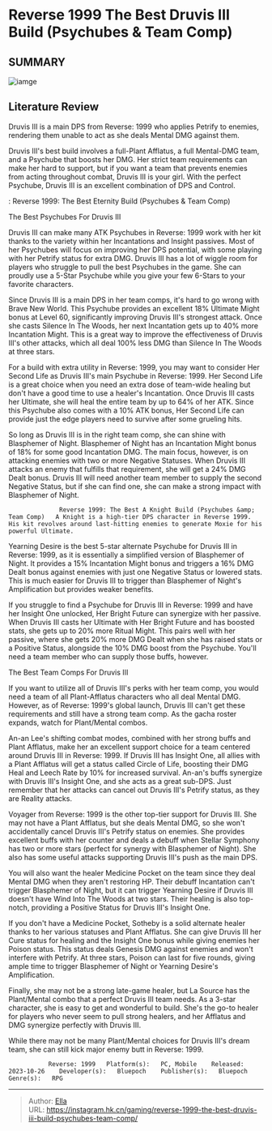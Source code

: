 # Reverse 1999 The Best Druvis III Build (Psychubes &amp; Team Comp)


## SUMMARY 

![iamge](https://static1.srcdn.com/wordpress/wp-content/uploads/2023/11/reverse-1999-the-best-druvis-iii-build-psychubes-team-comp.jpg)

## Literature Review

Druvis III is a main DPS from Reverse: 1999 who applies Petrify to enemies, rendering them unable to act as she deals Mental DMG against them.





Druvis III&#39;s best build involves a full-Plant Afflatus, a full Mental-DMG team, and a Psychube that boosts her DMG. Her strict team requirements can make her hard to support, but if you want a team that prevents enemies from acting throughout combat, Druvis III is your girl. With the perfect Psychube, Druvis III is an excellent combination of DPS and Control.




 : Reverse 1999: The Best Eternity Build (Psychubes &amp; Team Comp)


 The Best Psychubes For Druvis III 
         

Druvis III can make many ATK Psychubes in Reverse: 1999 work with her kit thanks to the variety within her Incantations and Insight passives. Most of her Psychubes will focus on improving her DPS potential, with some playing with her Petrify status for extra DMG. Druvis III has a lot of wiggle room for players who struggle to pull the best Psychubes in the game. She can proudly use a 5-Star Psychube while you give your few 6-Stars to your favorite characters.

Since Druvis III is a main DPS in her team comps, it&#39;s hard to go wrong with Brave New World. This Psychube provides an excellent 18% Ultimate Might bonus at Level 60, significantly improving Druvis III&#39;s strongest attack. Once she casts Silence In The Woods, her next Incantation gets up to 40% more Incantation Might. This is a great way to improve the effectiveness of Druvis III&#39;s other attacks, which all deal 100% less DMG than Silence In The Woods at three stars.




For a build with extra utility in Reverse: 1999, you may want to consider Her Second Life as Druvis III&#39;s main Psychube in Reverse: 1999. Her Second Life is a great choice when you need an extra dose of team-wide healing but don&#39;t have a good time to use a healer&#39;s Incantation. Once Druvis III casts her Ultimate, she will heal the entire team by up to 64% of her ATK. Since this Psychube also comes with a 10% ATK bonus, Her Second Life can provide just the edge players need to survive after some grueling hits.

So long as Druvis III is in the right team comp, she can shine with Blasphemer of Night. Blasphemer of Night has an Incantation Might bonus of 18% for some good Incantation DMG. The main focus, however, is on attacking enemies with two or more Negative Statuses. When Druvis III attacks an enemy that fulfills that requirement, she will get a 24% DMG Dealt bonus. Druvis III will need another team member to supply the second Negative Status, but if she can find one, she can make a strong impact with Blasphemer of Night.




                  Reverse 1999: The Best A Knight Build (Psychubes &amp; Team Comp)   A Knight is a high-tier DPS character in Reverse 1999. His kit revolves around last-hitting enemies to generate Moxie for his powerful Ultimate.   

Yearning Desire is the best 5-star alternate Psychube for Druvis III in Reverse: 1999, as it is essentially a simplified version of Blasphemer of Night. It provides a 15% Incantation Might bonus and triggers a 16% DMG Dealt bonus against enemies with just one Negative Status or lowered stats. This is much easier for Druvis III to trigger than Blasphemer of Night&#39;s Amplification but provides weaker benefits.

If you struggle to find a Psychube for Druvis III in Reverse: 1999 and have her Insight One unlocked, Her Bright Future can synergize with her passive. When Druvis III casts her Ultimate with Her Bright Future and has boosted stats, she gets up to 20% more Ritual Might. This pairs well with her passive, where she gets 20% more DMG Dealt when she has raised stats or a Positive Status, alongside the 10% DMG boost from the Psychube. You&#39;ll need a team member who can supply those buffs, however.






 The Best Team Comps For Druvis III 
         



If you want to utilize all of Druvis III&#39;s perks with her team comp, you would need a team of all Plant-Afflatus characters who all deal Mental DMG. However, as of Reverse: 1999&#39;s global launch, Druvis III can&#39;t get these requirements and still have a strong team comp. As the gacha roster expands, watch for Plant/Mental combos.




An-an Lee&#39;s shifting combat modes, combined with her strong buffs and Plant Afflatus, make her an excellent support choice for a team centered around Druvis III in Reverse: 1999. If Druvis III has Insight One, all allies with a Plant Afflatus will get a status called Circle of Life, boosting their DMG Heal and Leech Rate by 10% for increased survival. An-an&#39;s buffs synergize with Druvis III&#39;s Insight One, and she acts as a great sub-DPS. Just remember that her attacks can cancel out Druvis III&#39;s Petrify status, as they are Reality attacks.




Voyager from Reverse: 1999 is the other top-tier support for Druvis III. She may not have a Plant Afflatus, but she deals Mental DMG, so she won&#39;t accidentally cancel Druvis III&#39;s Petrify status on enemies. She provides excellent buffs with her counter and deals a debuff when Stellar Symphony has two or more stars (perfect for synergy with Blasphemer of Night). She also has some useful attacks supporting Druvis III&#39;s push as the main DPS.

You will also want the healer Medicine Pocket on the team since they deal Mental DMG when they aren&#39;t restoring HP. Their debuff Incantation can&#39;t trigger Blasphemer of Night, but it can trigger Yearning Desire if Druvis III doesn&#39;t have Wind Into The Woods at two stars. Their healing is also top-notch, providing a Positive Status for Druvis III&#39;s Insight One.

If you don&#39;t have a Medicine Pocket, Sotheby is a solid alternate healer thanks to her various statuses and Plant Afflatus. She can give Druvis III her Cure status for healing and the Insight One bonus while giving enemies her Poison status. This status deals Genesis DMG against enemies and won&#39;t interfere with Petrify. At three stars, Poison can last for five rounds, giving ample time to trigger Blasphemer of Night or Yearning Desire&#39;s Amplification.




Finally, she may not be a strong late-game healer, but La Source has the Plant/Mental combo that a perfect Druvis III team needs. As a 3-star character, she is easy to get and wonderful to build. She&#39;s the go-to healer for players who never seem to pull strong healers, and her Afflatus and DMG synergize perfectly with Druvis III.

While there may not be many Plant/Mental choices for Druvis III&#39;s dream team, she can still kick major enemy butt in Reverse: 1999.

               Reverse: 1999   Platform(s):   PC, Mobile    Released:   2023-10-26    Developer(s):   Bluepoch    Publisher(s):   Bluepoch    Genre(s):   RPG      

---

> Author: [Ella](https://instagram.hk.cn/)  
> URL: https://instagram.hk.cn/gaming/reverse-1999-the-best-druvis-iii-build-psychubes-team-comp/  

